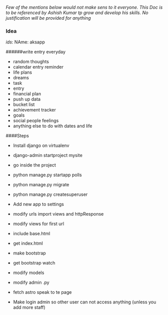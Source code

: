_Few of the mentions below would not make sens to it everyone. This Doc is to be referenced by Ashish Kumar tp grow and develop his skills. No justification will be provided for anything_


### Idea

_ids_:
NAme: aksapp 

######write entry everyday

- random thoughts
- calendar entry reminder
- life plans
- dreams
- task
- entry
- financial plan
- push up data
- bucket list
- achievement tracker
- goals
- social people feelings
- anything else to do with dates and life


####Steps
- Install django on virtualenv
- django-admin startproject mysite
- go inside the project 
- python manage.py startapp polls
- python manage.py migrate
- python manage.py createsuperuser
- Add new app to settings
- modify urls import views and httpResponse
- modify views for first url
- include base.html
- get index.html
- make bootstrap

- get bootstrap watch
- modify models 
- modify admin .py





- fetch astro speak to te page

- Make login admin so other user can not access anything (unless you add more staff)